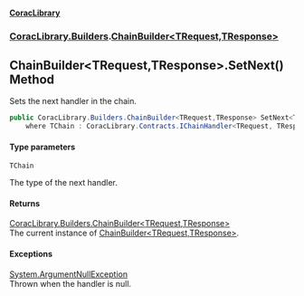 #### [CoracLibrary](CoracLibrary.md 'CoracLibrary')
### [CoracLibrary.Builders](CoracLibrary.Builders.md 'CoracLibrary.Builders').[ChainBuilder&lt;TRequest,TResponse&gt;](CoracLibrary.Builders.ChainBuilder_TRequest,TResponse_.md 'CoracLibrary.Builders.ChainBuilder<TRequest,TResponse>')

## ChainBuilder<TRequest,TResponse>.SetNext<TChain>() Method

Sets the next handler in the chain.

```csharp
public CoracLibrary.Builders.ChainBuilder<TRequest,TResponse> SetNext<TChain>()
    where TChain : CoracLibrary.Contracts.IChainHandler<TRequest, TResponse>;
```
#### Type parameters

<a name='CoracLibrary.Builders.ChainBuilder_TRequest,TResponse_.SetNext_TChain_().TChain'></a>

`TChain`

The type of the next handler.

#### Returns
[CoracLibrary.Builders.ChainBuilder&lt;](CoracLibrary.Builders.ChainBuilder_TRequest,TResponse_.md 'CoracLibrary.Builders.ChainBuilder<TRequest,TResponse>')[TRequest](CoracLibrary.Builders.ChainBuilder_TRequest,TResponse_.md#CoracLibrary.Builders.ChainBuilder_TRequest,TResponse_.TRequest 'CoracLibrary.Builders.ChainBuilder<TRequest,TResponse>.TRequest')[,](CoracLibrary.Builders.ChainBuilder_TRequest,TResponse_.md 'CoracLibrary.Builders.ChainBuilder<TRequest,TResponse>')[TResponse](CoracLibrary.Builders.ChainBuilder_TRequest,TResponse_.md#CoracLibrary.Builders.ChainBuilder_TRequest,TResponse_.TResponse 'CoracLibrary.Builders.ChainBuilder<TRequest,TResponse>.TResponse')[&gt;](CoracLibrary.Builders.ChainBuilder_TRequest,TResponse_.md 'CoracLibrary.Builders.ChainBuilder<TRequest,TResponse>')  
The current instance of [ChainBuilder&lt;TRequest,TResponse&gt;](CoracLibrary.Builders.ChainBuilder_TRequest,TResponse_.md 'CoracLibrary.Builders.ChainBuilder<TRequest,TResponse>').

#### Exceptions

[System.ArgumentNullException](https://docs.microsoft.com/en-us/dotnet/api/System.ArgumentNullException 'System.ArgumentNullException')  
Thrown when the handler is null.
